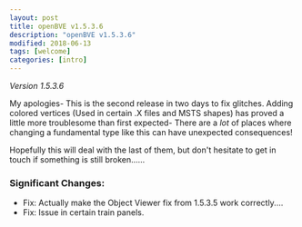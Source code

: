 ```yaml
---
layout: post
title: openBVE v1.5.3.6
description: "openBVE v1.5.3.6"
modified: 2018-06-13
tags: [welcome]
categories: [intro]
---
```


*Version 1.5.3.6*

My apologies- This is the second release in two days to fix glitches.
Adding colored vertices (Used in certain .X files and MSTS shapes) has proved a little more troublesome than first expected- There are a *lot* of places where changing a fundamental type like this can have unexpected consequences!

Hopefully this will deal with the last of them, but don't hesitate to get in touch if something is still broken......

### Significant Changes:
* Fix: Actually make the Object Viewer fix from 1.5.3.5 work correctly....
* Fix: Issue in certain train panels.